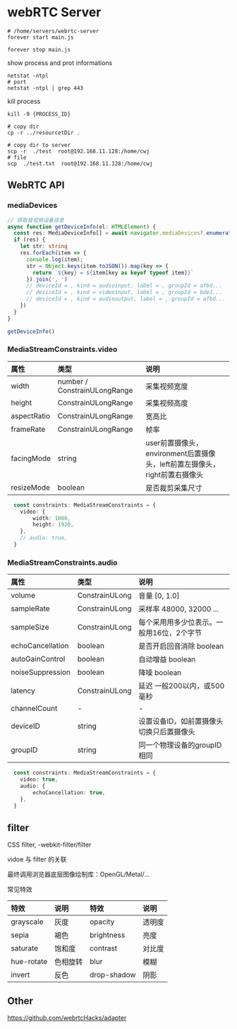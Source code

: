 # webRTC Server



```shell
# /home/servers/webrtc-server
forever start main.js
```

```shell
forever stop main.js
```

show process and prot informations

```shell
netstat -ntpl
# port
netstat -ntpl | grep 443
```

kill process

```shell
kill -9 {PROCESS_ID}
```

```shell
# copy dir
cp -r ../resourcetDir .
```

```shell
# copy dir to server
scp -r  ./test  root@192.168.11.128:/home/cwj
# file
scp  ./test.txt  root@192.168.11.128:/home/cwj
```

## WebRTC API

### mediaDevices

```typescript
// 获取音视频设备信息
async function getDeviceInfo(el: HTMLElement) {
  const res: MediaDeviceInfo[] = await navigator.mediaDevices?.enumerateDevices()
  if (res) {
    let str: string
    res.forEach(item => {
      console.log(item);
      str = Object.keys(item.toJSON()).map(key => {
        return `${key} = ${item[key as keyof typeof item]}`
      }).join(', ')
      // deviceId = , kind = audioinput, label = , groupId = afbd...
      // deviceId = , kind = videoinput, label = , groupId = bde1...
      // deviceId = , kind = audiooutput, label = , groupId = afbd...
    })
  }
}

getDeviceInfo()
```

### MediaStreamConstraints.video

属性|类型|说明
:-- | :-- | :--
width | number / ConstrainULongRange | 采集视频宽度 
height | ConstrainULongRange | 采集视频高度
aspectRatio | ConstrainULongRange | 宽高比
frameRate | ConstrainULongRange | 帧率
facingMode | string | user前置摄像头，environment后置摄像头，left前置左摄像头，right前置右摄像头
resizeMode | boolean | 是否裁剪采集尺寸

```typescript
  const constraints: MediaStreamConstraints = {
    video: {
        width: 1080,
        height: 1920,
    },
    // audio: true,
  }
```

### MediaStreamConstraints.audio

属性|类型|说明
:-- | :-- | :--
volume | ConstrainULong | 音量 [0, 1.0]
sampleRate | ConstrainULong | 采样率 48000, 32000 ...
sampleSize | ConstrainULong | 每个采用用多少位表示。一般用16位，2个字节
echoCancellation | boolean | 是否开启回音消除 boolean
autoGainControl | boolean | 自动增益 boolean
noiseSuppression | boolean | 降噪 boolean
latency | ConstrainULong | 延迟 一般200以内，或500毫秒
channelCount | - | -
deviceID | string | 设置设备ID，如前置摄像头切换只后置摄像头
groupID | string | 同一个物理设备的groupID相同


```typescript
  const constraints: MediaStreamConstraints = {
    video: true,
    audio: {
        echoCancellation: true,
    },
  }
```

## filter

CSS filter, -webkit-filter/filter

vidoe 与 filter 的关联

最终调用浏览器底层图像绘制库：OpenGL/Metal/...

常见特效

特效|说明|特效|说明
:--|:--|:--|:--
grayscale | 灰度 | opacity |透明度
sepia|褐色|brightness|亮度
saturate|饱和度|contrast|对比度
hue-rotate|色相旋转|blur|模糊
invert|反色|drop-shadow|阴影

## Other

https://github.com/webrtcHacks/adapter

